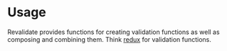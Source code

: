 # Usage

Revalidate provides functions for creating validation functions as well as
composing and combining them. Think [redux](https://github.com/reactjs/redux)
for validation functions.
